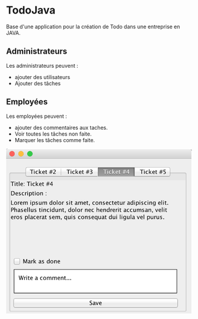 # TodoJava
Base d'une application pour la création de Todo dans une entreprise en JAVA.
## Administrateurs
Les administrateurs peuvent :
- ajouter des utilisateurs
- Ajouter des tâches

## Employées
Les employées peuvent :
- ajouter des commentaires aux taches.
- Voir toutes les tâches non faite.
- Marquer les tâches comme faite.

![Alt text](https://github.com/Flex97115/TodoJava/blob/master/screenshot/Capture%20d%E2%80%99%C3%A9cran.png)
